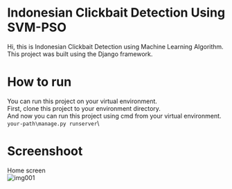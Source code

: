 # Indonesian Clickbait Detection Using SVM-PSO
Hi, this is Indonesian Clickbait Detection using Machine Learning Algorithm.\
This project was built using the Django framework.
# How to run
You can run this project on your virtual environment.\
First, clone this project to your environment directory.\
And now you can run this project using cmd from your virtual environment.\
`your-path\manage.py runserver`\
# Screenshoot
Home screen\
![img001](https://user-images.githubusercontent.com/60491935/110189350-619c0e00-7e51-11eb-9811-bcfff33b004b.PNG)

